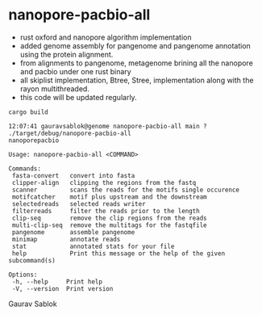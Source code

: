 # nanopore-pacbio-all
 - rust oxford and nanopore algorithm implementation
 - added genome assembly for pangenome and pangenome annotation using the protein alignment. 
 - from alignments to pangenome, metagenome brining all the nanopore and pacbio under one rust binary
 - all skiplist implementation, Btree, Stree, implementation along with the rayon multithreaded. 
 - this code will be updated regularly. 

 ```
 cargo build
 ```

 ```
 12:07:41 gauravsablok@genome nanopore-pacbio-all main ? ./target/debug/nanopore-pacbio-all
 nanoporepacbio

 Usage: nanopore-pacbio-all <COMMAND>

 Commands:
  fasta-convert   convert into fasta
  clipper-align   clipping the regions from the fastq
  scanner         scans the reads for the motifs single occurence
  motifcatcher    motif plus upstream and the downstream
  selectedreads   selected reads writer
  filterreads     filter the reads prior to the length
  clip-seq        remove the clip regions from the reads
  multi-clip-seq  remove the multitags for the fastqfile
  pangenome       assemble pangenome
  minimap         annotate reads
  stat            annotated stats for your file
  help            Print this message or the help of the given subcommand(s)

 Options:
  -h, --help     Print help
  -V, --version  Print version

 ```
 Gaurav Sablok
